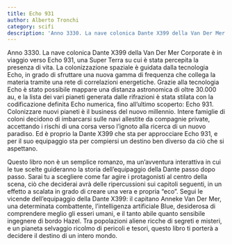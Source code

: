 ```yaml
---
title: Echo 931
author: Alberto Tronchi
category: scifi
description: 'Anno 3330. La nave colonica Dante X399 della Van Der Mer Corporate è in viaggio verso Echo 931, una Super Terra su cui è stata percepita la presenza di vita.'
---
```

Anno 3330. La nave colonica Dante X399 della Van Der Mer Corporate è in viaggio verso Echo 931, una Super Terra su cui è stata percepita la presenza di vita. La colonizzazione spaziale è guidata dalla tecnologia Echo, in grado di sfruttare una nuova gamma di frequenza che collega la materia tramite una rete di correlazioni energetiche.
Grazie alla tecnologia Echo è stato possibile mappare una distanza astronomica di oltre 30.000 au, e la lista dei vari pianeti generata dalle rifrazioni è stata stilata con la codificazione definita Echo numerica, fino all’ultimo scoperto: Echo 931.
Colonizzare nuovi pianeti è il business del nuovo millennio. Intere famiglie di coloni decidono di imbarcarsi sulle navi allestite da compagnie private, accettando i rischi di una corsa verso l’ignoto alla ricerca di un nuovo paradiso.
Ed è proprio la Dante X399 che sta per approcciare Echo 931, e per il suo equipaggio sta per compiersi un destino ben diverso da ciò che si aspettano.

Questo libro non è un semplice romanzo, ma un’avventura interattiva in cui le tue scelte guideranno la storia dell’equipaggio della Dante passo dopo passo. Sarai tu a scegliere come far agire i protagonisti al centro della scena, ciò che deciderai avrà delle ripercussioni sui capitoli seguenti, in un effetto a scalata in grado di creare una vera e propria “eco”.
Segui le vicende dell’equipaggio della Dante X399: il capitano Anneke Van Der Mer, una determinata combattente, l’intelligenza artificiale Blue, desiderosa di comprendere meglio gli esseri umani, e il tanto abile quanto sensibile ingegnere di bordo Hazel. Tra popolazioni aliene ricche di segreti e misteri, e un pianeta selvaggio ricolmo di pericoli e tesori, questo libro ti porterà a decidere il destino di un intero mondo.
